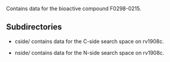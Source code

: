 Contains data for the bioactive compound F0298-0215.

## Subdirectories

- cside/ contains data for the C-side search space on rv1908c.

- nside/ contains data for the N-side search space on rv1908c.

